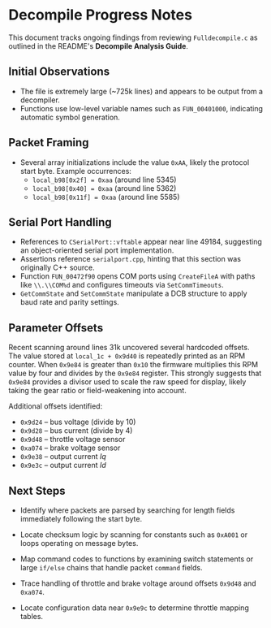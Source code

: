 # Decompile Progress Notes

This document tracks ongoing findings from reviewing `Fulldecompile.c` as outlined in the README's **Decompile Analysis Guide**.

## Initial Observations
- The file is extremely large (~725k lines) and appears to be output from a decompiler.
- Functions use low-level variable names such as `FUN_00401000`, indicating automatic symbol generation.

## Packet Framing
- Several array initializations include the value `0xAA`, likely the protocol start byte. Example occurrences:
  - `local_b98[0x2f] = 0xaa` (around line 5345)
  - `local_b98[0x40] = 0xaa` (around line 5362)
  - `local_b98[0x11f] = 0xaa` (around line 5585)

## Serial Port Handling
- References to `CSerialPort::vftable` appear near line 49184, suggesting an object-oriented serial port implementation.
- Assertions reference `serialport.cpp`, hinting that this section was originally C++ source.
- Function `FUN_00472f90` opens COM ports using `CreateFileA` with paths like
  `\\.\\COM%d` and configures timeouts via `SetCommTimeouts`.
- `GetCommState` and `SetCommState` manipulate a DCB structure to apply baud
  rate and parity settings.

## Parameter Offsets
Recent scanning around lines 31k uncovered several hardcoded offsets. The value
stored at `local_1c + 0x9d40` is repeatedly printed as an RPM counter. When
`0x9e84` is greater than `0x10` the firmware multiplies this RPM value by four
and divides by the `0x9e84` register. This strongly suggests that `0x9e84`
provides a divisor used to scale the raw speed for display, likely taking the
gear ratio or field-weakening into account.

Additional offsets identified:

- `0x9d24` – bus voltage (divide by 10)
- `0x9d28` – bus current (divide by 4)
- `0x9d48` – throttle voltage sensor
- `0xa074` – brake voltage sensor
- `0x9e38` – output current *Iq*
- `0x9e3c` – output current *Id*

## Next Steps
- Identify where packets are parsed by searching for length fields immediately following the start byte.
- Locate checksum logic by scanning for constants such as `0xA001` or loops operating on message bytes.
- Map command codes to functions by examining switch statements or large `if/else` chains that handle packet `command` fields.

- Trace handling of throttle and brake voltage around offsets `0x9d48` and `0xa074`.
- Locate configuration data near `0x9e9c` to determine throttle mapping tables.

